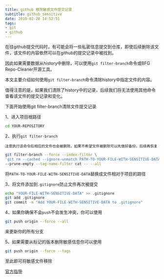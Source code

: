 ```yaml
---
title: github 移除敏感文件提交记录
subtitle: github_sensitive
date: 2019-02-28 14:52:51
tags:
- git
- github
---
```


在往github提交代码时，有可能会将一些私密信息提交到仓库，即使后续删除该文件，该文件的内容依然可以在github的提交记录中被找到。

因此如果需要数据从history中删除，可以使用`git filter-branch`命令或BFG Repo-Cleaner开源工具。

本文主要介绍如何使用`git filter-branch`命令清除history中指定文件的内容。

值得注意的是，如果我们清除了history中的记录，后续我们将无法使用其他命令查看该文件的提交记录和变化。

下面开始使用git filter-branch清除文件提交记录

1、进入项目根路径

```bash
cd YOUR-REPOSITORY
```

2、执行`git filter-branch`

`注意执行该命令后相应的文件也会被删除，如果不希望文件被删除可以先做好备份，后续再恢复`

```bash
git filter-branch --force --index-filter \
'git rm --cached --ignore-unmatch PATH-TO-YOUR-FILE-WITH-SENSITIVE-DATA' \
--prune-empty --tag-name-filter cat -- --all
```

将`PATH-TO-YOUR-FILE-WITH-SENSITIVE-DATA`替换成文件相对于项目的路径

3、将文件添加到`.gitignore`防止文件再次被提交

```bash
echo "YOUR-FILE-WITH-SENSITIVE-DATA" >> .gitignore
git add .gitignore
git commit -m "Add YOUR-FILE-WITH-SENSITIVE-DATA to .gitignore"
```

4、如果你确保不会`push`不会发生冲突，你可以使用

```bash
git push origin --force --all
```

来更新你的所有分支

5、如果需要从标记的版本删除敏感信息你可以使用

```bash
git push origin --force --tags
```

至此即可将敏感文件移除

[官方指导](https://help.github.com/articles/removing-sensitive-data-from-a-repository/)

